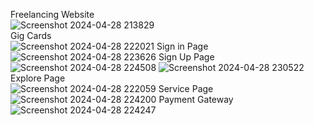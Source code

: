 Freelancing Website <br/>
![Screenshot 2024-04-28 213829](https://github.com/AbhinavTomar15/Fiverr_Clone/assets/104672177/5baf7249-618d-4404-b43e-3b12c3a38fb0)
<br/>
Gig Cards
<br/>
![Screenshot 2024-04-28 222021](https://github.com/AbhinavTomar15/Fiverr_Clone/assets/104672177/b441fd27-e503-42ee-92d2-ea9ce5368ef3)
Sign in Page
<br/>
![Screenshot 2024-04-28 223626](https://github.com/AbhinavTomar15/Fiverr_Clone/assets/104672177/d499fd0f-c237-47ee-b51e-1b0e49aa335d)
Sign Up Page
![Screenshot 2024-04-28 224508](https://github.com/AbhinavTomar15/Fiverr_Clone/assets/104672177/fc22357d-f406-4e72-a48b-0145b3a6d2f7)
![Screenshot 2024-04-28 230522](https://github.com/AbhinavTomar15/Fiverr_Clone/assets/104672177/d49c70b9-0496-4278-b328-7a84dec0b6c8)
Explore Page
<br/>
![Screenshot 2024-04-28 222059](https://github.com/AbhinavTomar15/Fiverr_Clone/assets/104672177/13774c65-6cd0-4fb4-9cfb-b336402bd35d)
Service Page
<br/>
![Screenshot 2024-04-28 224200](https://github.com/AbhinavTomar15/Fiverr_Clone/assets/104672177/b5c4a504-6f7c-426e-8b29-8e354b51630d)
Payment Gateway
<br/>
![Screenshot 2024-04-28 224247](https://github.com/AbhinavTomar15/Fiverr_Clone/assets/104672177/cd8a9107-5b6b-4eea-bcbd-18083f1c071b)
